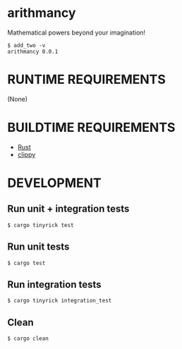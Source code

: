 # arithmancy

Mathematical powers beyond your imagination!

```console
$ add_two -v
arithmancy 0.0.1
```

# RUNTIME REQUIREMENTS

(None)

# BUILDTIME REQUIREMENTS

* [Rust](https://www.rust-lang.org/en-US/)
* [clippy](https://github.com/rust-lang-nursery/rust-clippy)

# DEVELOPMENT

## Run unit + integration tests

```
$ cargo tinyrick test
```

## Run unit tests

```
$ cargo test
```

## Run integration tests

```
$ cargo tinyrick integration_test
```

## Clean

```
$ cargo clean
```
